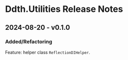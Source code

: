 # Ddth.Utilities Release Notes

## 2024-08-20 - v0.1.0

### Added/Refactoring

Feature: helper class `ReflectionDIHelper`.

